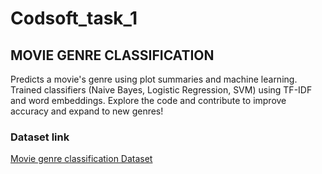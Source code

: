 # Codsoft_task_1
## MOVIE GENRE CLASSIFICATION

Predicts a movie's genre using plot summaries and machine learning. Trained classifiers (Naive Bayes, Logistic Regression, SVM) using TF-IDF and word embeddings. Explore the code and contribute to improve accuracy and expand to new genres!

### Dataset link
[Movie genre classification Dataset](https://www.kaggle.com/datasets/hijest/genre-classification-dataset-imdb)   
